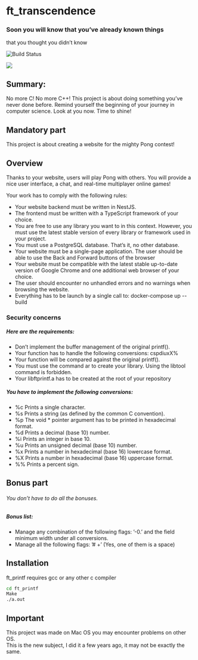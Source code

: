 # ft_transcendence
### Soon you will know that you’ve already known things
that you thought you didn’t know


![Build Status](https://img.shields.io/badge/build-passing-success?style=flat&logo=appveyor)

![](https://img.shields.io/badge/note-100%2F100-success?style=flat&logo=appveyor)

## Summary:
No more C! No more C++!
This project is about doing something you’ve never done before.
Remind yourself the beginning of your journey in computer science.
Look at you now. Time to shine!

## Mandatory part
This project is about creating a website for the mighty Pong contest!

## Overview
Thanks to your website, users will play Pong with others. You will provide a nice user
interface, a chat, and real-time multiplayer online games!

Your work has to comply with the following rules:

- Your website backend must be written in NestJS.
- The frontend must be written with a TypeScript framework of your choice.
- You are free to use any library you want to in this context. However, you must use
the latest stable version of every library or framework used in your project.
- You must use a PostgreSQL database. That’s it, no other database.
- Your website must be a single-page application. The user should be able to use the
Back and Forward buttons of the browser
- Your website must be compatible with the latest stable up-to-date version of
Google Chrome and one additional web browser of your choice.
- The user should encounter no unhandled errors and no warnings when browsing the
website.
- Everything has to be launch by a single call to: docker-compose up --build

### Security concerns


##### Here are the requirements:
- Don’t implement the buffer management of the original printf().
- Your function has to handle the following conversions: cspdiuxX%
- Your function will be compared against the original printf().
- You must use the command ar to create your library.
Using the libtool command is forbidden.
- Your libftprintf.a has to be created at the root of your repository

##### You have to implement the following conversions:
- %c Prints a single character.
- %s Prints a string (as defined by the common C convention).
- %p The void * pointer argument has to be printed in hexadecimal format.
- %d Prints a decimal (base 10) number.
- %i Prints an integer in base 10.
- %u Prints an unsigned decimal (base 10) number.
- %x Prints a number in hexadecimal (base 16) lowercase format.
- %X Prints a number in hexadecimal (base 16) uppercase format.
- %% Prints a percent sign.

## Bonus part
###### You don’t have to do all the bonuses.
##### Bonus list:
- Manage any combination of the following flags: ’-0.’ and the field minimum width
under all conversions.
- Manage all the following flags: ’# +’ (Yes, one of them is a space)

## Installation

ft_printf requires gcc or any other c compiler

```sh
cd ft_printf
Make
./a.out
```
## Important 
This project was made on Mac OS you may encounter problems on other OS.\
This is the new subject, I did it a few years ago, it may not be exactly the same.

